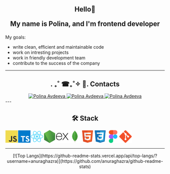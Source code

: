 <h2 align="center">
<p>Hello👋</p>
<p>My name is Polina, and I'm frontend developer</p>
</h2>

My goals:

* write clean, efficient and maintainable code
* work on intresting projects
* work in friendly development team
* contribute to the success of the company
---
<h2 align="center">. ₊˚ ☎︎₊˚✧ ﾟ. Contacts</h2>
<div align="center">
  <a href="mailto:polinaavdeeva55@gmail.com" target="_blank">
    <img src="https://www.svgrepo.com/show/429690/email-message.svg" alt="Polina Avdeeva" height="40" width="40">
  </a>
  <a href="https://t.me/pioqxx" target="_blank">
    <img src="https://www.svgrepo.com/show/452115/telegram.svg" alt="Polina Avdeeva" height="40" width="40">
  </a>
  <a href="https://vk.com/polinaavdeeva">
    <img src="https://www.svgrepo.com/show/331634/vk-v2.svg" alt="Polina Avdeeva" width="40" height="40"/>
  </a>
</div>
---
<h2 align="center">🛠️ Stack</h2>

<img src="https://github.com/devicons/devicon/blob/master/icons/javascript/javascript-original.svg" style="width:40px; height:40px;"/><img src="https://github.com/devicons/devicon/blob/master/icons/typescript/typescript-original.svg" style="width:40px; height:40px;"/><img src="https://github.com/devicons/devicon/blob/master/icons/react/react-original.svg" style="width:40px; height:40px;"/><img src="https://github.com/devicons/devicon/blob/master/icons/nodejs/nodejs-original.svg" style="width:40px; height:40px;"/><img src="https://github.com/devicons/devicon/blob/master/icons/express/express-original.svg" style="width:40px; height:40px;"/><img src="https://github.com/devicons/devicon/blob/master/icons/mongodb/mongodb-original.svg" style="width:40px; height:40px;"/><img src="https://github.com/devicons/devicon/blob/master/icons/html5/html5-original.svg" style="width:40px; height:40px;"/><img src="https://github.com/devicons/devicon/blob/master/icons/css3/css3-original.svg" style="width:40px; height:40px;"/><img src="https://github.com/devicons/devicon/blob/master/icons/figma/figma-original.svg" style="width:40px; height:40px;"/><img src="https://github.com/devicons/devicon/blob/master/icons/git/git-original.svg" style="width:40px; height:40px;"/>

---
<div align="center">[![Top Langs](https://github-readme-stats.vercel.app/api/top-langs/?username=anuraghazra)](https://github.com/anuraghazra/github-readme-stats)</div>

